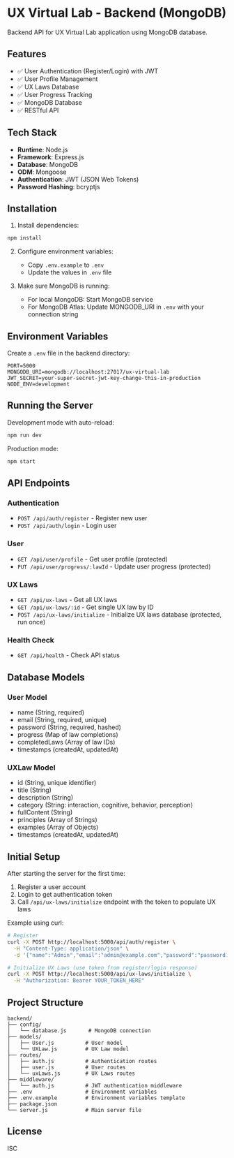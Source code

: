 # UX Virtual Lab - Backend (MongoDB)

Backend API for UX Virtual Lab application using MongoDB database.

## Features

- ✅ User Authentication (Register/Login) with JWT
- ✅ User Profile Management
- ✅ UX Laws Database
- ✅ User Progress Tracking
- ✅ MongoDB Database
- ✅ RESTful API

## Tech Stack

- **Runtime**: Node.js
- **Framework**: Express.js
- **Database**: MongoDB
- **ODM**: Mongoose
- **Authentication**: JWT (JSON Web Tokens)
- **Password Hashing**: bcryptjs

## Installation

1. Install dependencies:
```bash
npm install
```

2. Configure environment variables:
   - Copy `.env.example` to `.env`
   - Update the values in `.env` file

3. Make sure MongoDB is running:
   - For local MongoDB: Start MongoDB service
   - For MongoDB Atlas: Update MONGODB_URI in `.env` with your connection string

## Environment Variables

Create a `.env` file in the backend directory:

```env
PORT=5000
MONGODB_URI=mongodb://localhost:27017/ux-virtual-lab
JWT_SECRET=your-super-secret-jwt-key-change-this-in-production
NODE_ENV=development
```

## Running the Server

Development mode with auto-reload:
```bash
npm run dev
```

Production mode:
```bash
npm start
```

## API Endpoints

### Authentication

- `POST /api/auth/register` - Register new user
- `POST /api/auth/login` - Login user

### User

- `GET /api/user/profile` - Get user profile (protected)
- `PUT /api/user/progress/:lawId` - Update user progress (protected)

### UX Laws

- `GET /api/ux-laws` - Get all UX laws
- `GET /api/ux-laws/:id` - Get single UX law by ID
- `POST /api/ux-laws/initialize` - Initialize UX laws database (protected, run once)

### Health Check

- `GET /api/health` - Check API status

## Database Models

### User Model
- name (String, required)
- email (String, required, unique)
- password (String, required, hashed)
- progress (Map of law completions)
- completedLaws (Array of law IDs)
- timestamps (createdAt, updatedAt)

### UXLaw Model
- id (String, unique identifier)
- title (String)
- description (String)
- category (String: interaction, cognitive, behavior, perception)
- fullContent (String)
- principles (Array of Strings)
- examples (Array of Objects)
- timestamps (createdAt, updatedAt)

## Initial Setup

After starting the server for the first time:

1. Register a user account
2. Login to get authentication token
3. Call `/api/ux-laws/initialize` endpoint with the token to populate UX laws

Example using curl:
```bash
# Register
curl -X POST http://localhost:5000/api/auth/register \
  -H "Content-Type: application/json" \
  -d '{"name":"Admin","email":"admin@example.com","password":"password123"}'

# Initialize UX Laws (use token from register/login response)
curl -X POST http://localhost:5000/api/ux-laws/initialize \
  -H "Authorization: Bearer YOUR_TOKEN_HERE"
```

## Project Structure

```
backend/
├── config/
│   └── database.js       # MongoDB connection
├── models/
│   ├── User.js          # User model
│   └── UXLaw.js         # UX Law model
├── routes/
│   ├── auth.js          # Authentication routes
│   ├── user.js          # User routes
│   └── uxLaws.js        # UX Laws routes
├── middleware/
│   └── auth.js          # JWT authentication middleware
├── .env                 # Environment variables
├── .env.example         # Environment variables template
├── package.json
└── server.js            # Main server file
```

## License

ISC
